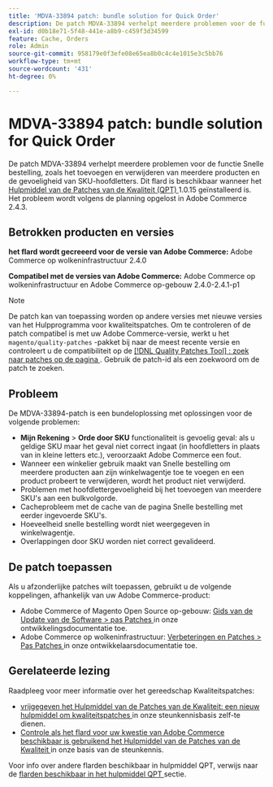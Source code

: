 ```yaml
---
title: 'MDVA-33894 patch: bundle solution for Quick Order'
description: De patch MDVA-33894 verhelpt meerdere problemen voor de functie Snelle bestelling, zoals het toevoegen en verwijderen van meerdere producten en de gevoeligheid van SKU-hoofdletters. Deze patch is beschikbaar wanneer [Quality Patches Tool (QPT)] (https://devdocs.magento.com/guides/v2.4/comp-mgr/patching.html#mqp) 1.0.15 is geïnstalleerd. Het probleem wordt volgens de planning opgelost in Adobe Commerce 2.4.3.
exl-id: d0b18e71-5f48-441e-a8b9-c459f3d34599
feature: Cache, Orders
role: Admin
source-git-commit: 958179e0f3efe08e65ea8b0c4c4e1015e3c5bb76
workflow-type: tm+mt
source-wordcount: '431'
ht-degree: 0%

---
```


# MDVA-33894 patch: bundle solution for Quick Order

De patch MDVA-33894 verhelpt meerdere problemen voor de functie Snelle bestelling, zoals het toevoegen en verwijderen van meerdere producten en de gevoeligheid van SKU-hoofdletters. Dit flard is beschikbaar wanneer het [ Hulpmiddel van de Patches van de Kwaliteit (QPT) ](https://devdocs.magento.com/guides/v2.4/comp-mgr/patching.html#mqp) 1.0.15 geïnstalleerd is. Het probleem wordt volgens de planning opgelost in Adobe Commerce 2.4.3.

## Betrokken producten en versies

**het flard wordt gecreeerd voor de versie van Adobe Commerce:** Adobe Commerce op wolkeninfrastructuur 2.4.0

**Compatibel met de versies van Adobe Commerce:** Adobe Commerce op wolkeninfrastructuur en Adobe Commerce op-gebouw 2.4.0-2.4.1-p1

>[!NOTE]
>
>De patch kan van toepassing worden op andere versies met nieuwe versies van het Hulpprogramma voor kwaliteitspatches. Om te controleren of de patch compatibel is met uw Adobe Commerce-versie, werkt u het `magento/quality-patches` -pakket bij naar de meest recente versie en controleert u de compatibiliteit op de [[!DNL Quality Patches Tool] : zoek naar patches op de pagina ](https://devdocs.magento.com/quality-patches/tool.html#patch-grid) . Gebruik de patch-id als een zoekwoord om de patch te zoeken.

## Probleem

De MDVA-33894-patch is een bundeloplossing met oplossingen voor de volgende problemen:

* **Mijn Rekening** > **Orde door SKU** functionaliteit is gevoelig geval: als u geldige SKU maar het geval niet correct ingaat (in hoofdletters in plaats van in kleine letters etc.), veroorzaakt Adobe Commerce een fout.
* Wanneer een winkelier gebruik maakt van Snelle bestelling om meerdere producten aan zijn winkelwagentje toe te voegen en een product probeert te verwijderen, wordt het product niet verwijderd.
* Problemen met hoofdlettergevoeligheid bij het toevoegen van meerdere SKU&#39;s aan een bulkvolgorde.
* Cacheprobleem met de cache van de pagina Snelle bestelling met eerder ingevoerde SKU&#39;s.
* Hoeveelheid snelle bestelling wordt niet weergegeven in winkelwagentje.
* Overlappingen door SKU worden niet correct gevalideerd.

## De patch toepassen

Als u afzonderlijke patches wilt toepassen, gebruikt u de volgende koppelingen, afhankelijk van uw Adobe Commerce-product:

* Adobe Commerce of Magento Open Source op-gebouw: [ Gids van de Update van de Software > pas Patches ](https://devdocs.magento.com/guides/v2.4/comp-mgr/patching/mqp.html) in onze ontwikkelingsdocumentatie toe.
* Adobe Commerce op wolkeninfrastructuur: [ Verbeteringen en Patches > Pas Patches ](https://devdocs.magento.com/cloud/project/project-patch.html) in onze ontwikkelaarsdocumentatie toe.

## Gerelateerde lezing

Raadpleeg voor meer informatie over het gereedschap Kwaliteitspatches:

* [ vrijgegeven het Hulpmiddel van de Patches van de Kwaliteit: een nieuw hulpmiddel om kwaliteitspatches ](/help/announcements/adobe-commerce-announcements/magento-quality-patches-released-new-tool-to-self-serve-quality-patches.md) in onze steunkennisbasis zelf-te dienen.
* [ Controle als het flard voor uw kwestie van Adobe Commerce beschikbaar is gebruikend het Hulpmiddel van de Patches van de Kwaliteit ](/help/support-tools/patches-available-in-qpt-tool/check-patch-for-magento-issue-with-magento-quality-patches.md) in onze basis van de steunkennis.

Voor info over andere flarden beschikbaar in hulpmiddel QPT, verwijs naar de [ flarden beschikbaar in het hulpmiddel QPT ](https://support.magento.com/hc/en-us/sections/360010506631-Patches-available-in-QPT-tool-) sectie.
